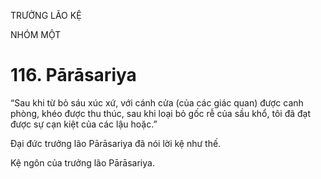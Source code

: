 TRƯỞNG LÃO KỆ

NHÓM MỘT

# 116. Pārāsariya

“Sau khi từ bỏ sáu xúc xứ, với cánh cửa (của các giác quan) được canh phòng, khéo được thu thúc, sau khi loại bỏ gốc rễ của sầu khổ, tôi đã đạt được sự cạn kiệt của các lậu hoặc.”

Đại đức trưởng lão Pārāsariya đã nói lời kệ như thế.

Kệ ngôn của trưởng lão Pārāsariya.
